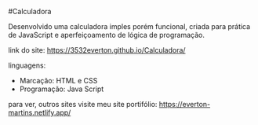 #Calculadora

Desenvolvido uma calculadora imples porém funcional,
criada para prática de JavaScript e aperfeiçoamento de lógica de programação.

link do site: https://3532everton.github.io/Calculadora/

linguagens: 
* Marcação: HTML e CSS
* Programação: Java Script

para ver, outros sites visite meu site portifólio:
https://everton-martins.netlify.app/